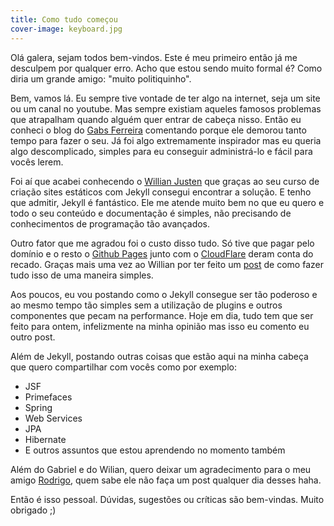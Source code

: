 ```yaml
---
title: Como tudo começou
cover-image: keyboard.jpg
---
```

Olá galera, sejam todos bem-vindos. Este é meu primeiro então já me desculpem por qualquer erro. Acho que estou sendo muito formal é? Como diria um grande amigo: "muito politiquinho".
<!--more-->

Bem, vamos lá. Eu sempre tive vontade de ter algo na internet, seja um site ou um canal no youtube. Mas sempre existiam aqueles famosos problemas que atrapalham quando alguém quer entrar de cabeça nisso. Então eu conheci o blog do [Gabs Ferreira](http://gabsferreira.com/porque-demorei-10-anos-pra-comecar-a-escrever-e-porque-voce-nao-deve-fazer-o-mesmo/) comentando porque ele demorou tanto tempo para fazer o seu. Já foi algo extremamente inspirador mas eu queria algo descomplicado, simples para eu conseguir administrá-lo e fácil para vocês lerem.

Foi aí que acabei conhecendo o [Willian Justen](https://willianjusten.com.br/) que graças ao seu curso de criação sites estáticos com Jekyll consegui encontrar a solução. E tenho que admitir, Jekyll é fantástico. Ele me atende muito bem no que eu quero e todo o seu conteúdo e documentação é simples, não precisando de conhecimentos de programação tão avançados.

Outro fator que me agradou foi o custo disso tudo. Só tive que pagar pelo domínio e o resto o [Github Pages](https://pages.github.com/) junto com o [CloudFlare](https://www.cloudflare.com/) deram conta do recado. Graças mais uma vez ao Willian por ter feito um [post](https://willianjusten.com.br/https-no-github-pages-com-custom-domain/) de como fazer tudo isso de uma maneira simples.

Aos poucos, eu vou postando como o Jekyll consegue ser tão poderoso e ao mesmo tempo tão simples sem a utilização de plugins e outros componentes que pecam na performance. Hoje em dia, tudo tem que ser feito para ontem, infelizmente na minha opinião mas isso eu comento eu outro post.

Além de Jekyll, postando outras coisas que estão aqui na minha cabeça que quero compartilhar com vocês como por exemplo:

* JSF
* Primefaces
* Spring
* Web Services
* JPA
* Hibernate
* E outros assuntos que estou aprendendo no momento também

Além do Gabriel e do Wilian, quero deixar um agradecimento para o meu amigo [Rodrigo](https://br.linkedin.com/in/rodferro), quem sabe ele não faça um post qualquer dia desses haha.

Então é isso pessoal. Dúvidas, sugestões ou críticas são bem-vindas. Muito obrigado ;)